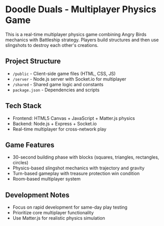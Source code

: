 <!-- Use this file to provide workspace-specific custom instructions to Copilot. For more details, visit https://code.visualstudio.com/docs/copilot/copilot-customization#_use-a-githubcopilotinstructionsmd-file -->

# Doodle Duals - Multiplayer Physics Game

This is a real-time multiplayer physics game combining Angry Birds mechanics with Battleship strategy. Players build structures and then use slingshots to destroy each other's creations.

## Project Structure
- `/public` - Client-side game files (HTML, CSS, JS)
- `/server` - Node.js server with Socket.io for multiplayer
- `/shared` - Shared game logic and constants
- `package.json` - Dependencies and scripts

## Tech Stack
- Frontend: HTML5 Canvas + JavaScript + Matter.js physics
- Backend: Node.js + Express + Socket.io
- Real-time multiplayer for cross-network play

## Game Features
- 30-second building phase with blocks (squares, triangles, rectangles, circles)
- Physics-based slingshot mechanics with trajectory and gravity
- Turn-based gameplay with treasure protection win condition
- Room-based multiplayer system

## Development Notes
- Focus on rapid development for same-day play testing
- Prioritize core multiplayer functionality
- Use Matter.js for realistic physics simulation
